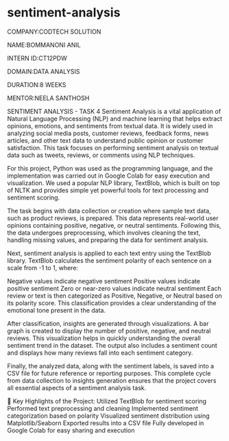 # sentiment-analysis

COMPANY:CODTECH SOLUTION

NAME:BOMMANONI ANIL

INTERN ID:CT12PDW

DOMAIN:DATA ANALYSIS

DURATION:8 WEEKS

MENTOR:NEELA SANTHOSH

SENTIMENT ANALYSIS - TASK 4
Sentiment Analysis is a vital application of Natural Language Processing (NLP) and machine learning that helps extract opinions, emotions, and sentiments from textual data. It is widely used in analyzing social media posts, customer reviews, feedback forms, news articles, and other text data to understand public opinion or customer satisfaction. This task focuses on performing sentiment analysis on textual data such as tweets, reviews, or comments using NLP techniques.

For this project, Python was used as the programming language, and the implementation was carried out in Google Colab for easy execution and visualization. We used a popular NLP library, TextBlob, which is built on top of NLTK and provides simple yet powerful tools for text processing and sentiment scoring.

The task begins with data collection or creation where sample text data, such as product reviews, is prepared. This data represents real-world user opinions containing positive, negative, or neutral sentiments. Following this, the data undergoes preprocessing, which involves cleaning the text, handling missing values, and preparing the data for sentiment analysis.

Next, sentiment analysis is applied to each text entry using the TextBlob library. TextBlob calculates the sentiment polarity of each sentence on a scale from -1 to 1, where:

Negative values indicate negative sentiment
Positive values indicate positive sentiment
Zero or near-zero values indicate neutral sentiment
Each review or text is then categorized as Positive, Negative, or Neutral based on its polarity score. This classification provides a clear understanding of the emotional tone present in the data.

After classification, insights are generated through visualizations. A bar graph is created to display the number of positive, negative, and neutral reviews. This visualization helps in quickly understanding the overall sentiment trend in the dataset. The output also includes a sentiment count and displays how many reviews fall into each sentiment category.

Finally, the analyzed data, along with the sentiment labels, is saved into a CSV file for future reference or reporting purposes. This complete cycle from data collection to insights generation ensures that the project covers all essential aspects of a sentiment analysis task.

🔎 Key Highlights of the Project:
Utilized TextBlob for sentiment scoring
Performed text preprocessing and cleaning
Implemented sentiment categorization based on polarity
Visualized sentiment distribution using Matplotlib/Seaborn
Exported results into a CSV file
Fully developed in Google Colab for easy sharing and execution
